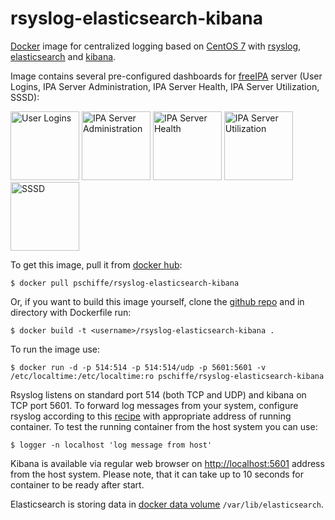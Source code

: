 # rsyslog-elasticsearch-kibana

[Docker](https://www.docker.com/) image for centralized logging based on [CentOS 7](http://www.centos.org/) with [rsyslog](http://www.rsyslog.com/), [elasticsearch](https://www.elastic.co/products/elasticsearch) and [kibana](https://www.elastic.co/products/kibana).

Image contains several pre-configured dashboards for [freeIPA](http://www.freeipa.org/page/Main_Page) server (User Logins, IPA Server Administration, IPA Server Health, IPA Server Utilization, SSSD):

<img src="https://raw.githubusercontent.com/pschiffe/rsyslog-elasticsearch-kibana/master/doc/images/user-logins.png" alt="User Logins" height="110" />
<img src="https://raw.githubusercontent.com/pschiffe/rsyslog-elasticsearch-kibana/master/doc/images/ipa-server-administration.png" alt="IPA Server Administration" height="110" />
<img src="https://raw.githubusercontent.com/pschiffe/rsyslog-elasticsearch-kibana/master/doc/images/ipa-server-health.png" alt="IPA Server Health" height="110" />
<img src="https://raw.githubusercontent.com/pschiffe/rsyslog-elasticsearch-kibana/master/doc/images/ipa-server-utilization.png" alt="IPA Server Utilization" height="110" />
<img src="https://raw.githubusercontent.com/pschiffe/rsyslog-elasticsearch-kibana/master/doc/images/sssd.png" alt="SSSD" height="110" />

To get this image, pull it from [docker hub](https://registry.hub.docker.com/u/pschiffe/rsyslog-elasticsearch-kibana/):

```
$ docker pull pschiffe/rsyslog-elasticsearch-kibana
```

Or, if you want to build this image yourself, clone the [github repo](https://github.com/pschiffe/rsyslog-elasticsearch-kibana) and in directory with Dockerfile run:

```
$ docker build -t <username>/rsyslog-elasticsearch-kibana .
```

To run the image use:

```
$ docker run -d -p 514:514 -p 514:514/udp -p 5601:5601 -v /etc/localtime:/etc/localtime:ro pschiffe/rsyslog-elasticsearch-kibana
```

Rsyslog listens on standard port 514 (both TCP and UDP) and kibana on TCP port 5601. To forward log messages from your system, configure rsyslog according to this [recipe](http://www.rsyslog.com/sending-messages-to-a-remote-syslog-server/) with appropriate address of running container. To test the running container from the host system you can use:

```
$ logger -n localhost 'log message from host'
```

Kibana is available via regular web browser on [http://localhost:5601](http://localhost:5601) address from the host system. Please note, that it can take up to 10 seconds for container to be ready after start.

Elasticsearch is storing data in [docker data volume](https://docs.docker.com/userguide/dockervolumes/) `/var/lib/elasticsearch`.


